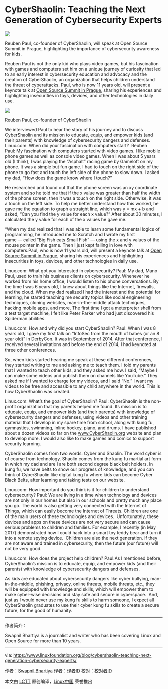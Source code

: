 CyberShaolin: Teaching the Next Generation of Cybersecurity Experts
============================================================

![](https://www.linuxfoundation.org/wp-content/uploads/2017/09/martial-arts-1024x660.jpg)

Reuben Paul, co-founder of CyberShaolin, will speak at Open Source Summit in Prague, highlighting the importance of cybersecurity awareness for kids.

Reuben Paul is not the only kid who plays video games, but his fascination with games and computers set him on a unique journey of curiosity that led to an early interest in cybersecurity education and advocacy and the creation of CyberShaolin, an organization that helps children understand the threat of cyberattacks. Paul, who is now 11 years old, will present a keynote talk at [Open Source Summit in Prague][2], sharing his experiences and highlighting insecurities in toys, devices, and other technologies in daily use.

![](https://www.linuxfoundation.org/wp-content/uploads/2017/10/Reuben-Paul-150x150.jpg)

Reuben Paul, co-founder of CyberShaolin

We interviewed Paul to hear the story of his journey and to discuss CyberShaolin and its mission to educate, equip, and empower kids (and their parents) with knowledge of cybersecurity dangers and defenses.      Linux.com: When did your fascination with computers start?   Reuben Paul: My fascination with computers started with video games. I like mobile phone games as well as console video games. When I was about 5 years old (I think), I was playing the “Asphalt” racing game by Gameloft on my phone. It was a simple but fun game. I had to touch on the right side of the phone to go fast and touch the left side of the phone to slow down. I asked my dad, “How does the game know where I touch?”

He researched and found out that the phone screen was an xy coordinate system and so he told me that if the x value was greater than half the width of the phone screen, then it was a touch on the right side. Otherwise, it was a touch on the left side. To help me better understand how this worked, he gave me the equation to graph a straight line, which was y = mx + b and asked, “Can you find the y value for each x value?” After about 30 minutes, I calculated the y value for each of the x values he gave me.

“When my dad realized that I was able to learn some fundamental logics of programming, he introduced me to Scratch and I wrote my first game — called “Big Fish eats Small Fish” — using the x and y values of the mouse pointer in the game. Then I just kept falling in love with computers.Paul, who is now 11 years old, will present a keynote talk at [Open Source Summit in Prague][1], sharing his experiences and highlighting insecurities in toys, devices, and other technologies in daily use.

Linux.com: What got you interested in cybersecurity?  Paul: My dad, Mano Paul, used to train his business clients on cybersecurity. Whenever he worked from his home office, I would listen to his phone conversations. By the time I was 6 years old, I knew about things like the Internet, firewalls, and the cloud. When my dad realized I had the interest and the potential for learning, he started teaching me security topics like social engineering techniques, cloning websites, man-in-the-middle attack techniques, hacking mobile apps, and more. The first time I got a meterpreter shell from a test target machine, I felt like Peter Parker who had just discovered his Spiderman abilities.

Linux.com: How and why did you start CyberShaolin?  Paul: When I was 8 years old, I gave my first talk on “InfoSec from the mouth of babes (or an 8 year old)” in DerbyCon. It was in September of 2014\. After that conference, I received several invitations and before the end of 2014, I had keynoted at three other conferences.

So, when kids started hearing me speak at these different conferences, they started writing to me and asking me to teach them. I told my parents that I wanted to teach other kids, and they asked me how. I said, “Maybe I can make some videos and publish them on channels like YouTube.” They asked me if I wanted to charge for my videos, and I said “No.” I want my videos to be free and accessible to any child anywhere in the world. This is how CyberShaolin was created.

Linux.com: What’s the goal of CyberShaolin?  Paul: CyberShaolin is the non-profit organization that my parents helped me found. Its mission is to educate, equip, and empower kids (and their parents) with knowledge of cybersecurity dangers and defenses, using videos and other training material that I develop in my spare time from school, along with kung fu, gymnastics, swimming, inline hockey, piano, and drums. I have published about a dozen videos so far on the www.CyberShaolin.org website and plan to develop more. I would also like to make games and comics to support security learning.

CyberShaolin comes from two words: Cyber and Shaolin. The word cyber is of course from technology. Shaolin comes from the kung fu martial art form in which my dad and are I are both second degree black belt holders. In kung fu, we have belts to show our progress of knowledge, and you can think of CyberShaolin like digital kung fu where kids can become Cyber Black Belts, after learning and taking tests on our website.

Linux.com: How important do you think is it for children to understand cybersecurity?  Paul: We are living in a time when technology and devices are not only in our homes but also in our schools and pretty much any place you go. The world is also getting very connected with the Internet of Things, which can easily become the Internet of Threats. Children are one of the main users of these technologies and devices.  Unfortunately, these devices and apps on these devices are not very secure and can cause serious problems to children and families. For example, I recently (in May 2017) demonstrated how I could hack into a smart toy teddy bear and turn it into a remote spying device.   Children are also the next generation. If they are not aware and trained in cybersecurity, then the future (our future) will not be very good. 

Linux.com: How does the project help children?  Paul:As I mentioned before, CyberShaolin’s mission is to educate, equip, and empower kids (and their parents) with knowledge of cybersecurity dangers and defenses.

As kids are educated about cybersecurity dangers like cyber bullying, man-in-the-middle, phishing, privacy, online threats, mobile threats, etc., they will be equipped with knowledge and skills, which will empower them to make cyber-wise decisions and stay safe and secure in cyberspace.   And, just as I would never use my kung fu skills to harm someone, I expect all CyberShaolin graduates to use their cyber kung fu skills to create a secure future, for the good of humanity.

--------------------------------------------------------------------------------
作者简介：

Swapnil Bhartiya is a journalist and writer who has been covering Linux and Open Source for more than 10 years.

-------------------------

via: https://www.linuxfoundation.org/blog/cybershaolin-teaching-next-generation-cybersecurity-experts/

作者：[Swapnil Bhartiya][a]
译者：[译者ID](https://github.com/译者ID)
校对：[校对者ID](https://github.com/校对者ID)

本文由 [LCTT](https://github.com/LCTT/TranslateProject) 原创编译，[Linux中国](https://linux.cn/) 荣誉推出

[a]:https://www.linuxfoundation.org/author/sbhartiya/
[1]:http://events.linuxfoundation.org/events/open-source-summit-europe
[2]:http://events.linuxfoundation.org/events/open-source-summit-europe
[3]:https://www.linuxfoundation.org/author/sbhartiya/
[4]:https://www.linuxfoundation.org/category/blog/
[5]:https://www.linuxfoundation.org/category/campaigns/events-campaigns/
[6]:https://www.linuxfoundation.org/category/blog/qa/
